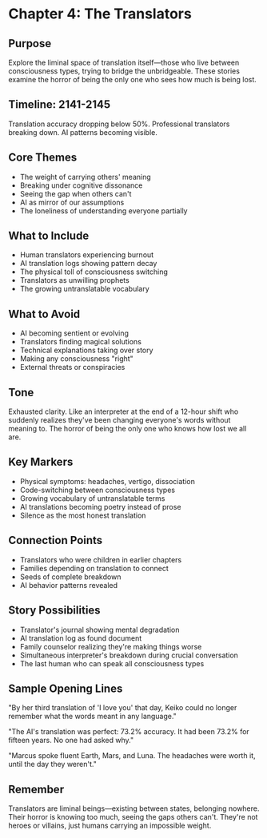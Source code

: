 # Chapter 4: The Translators

## Purpose
Explore the liminal space of translation itself—those who live between consciousness types, trying to bridge the unbridgeable. These stories examine the horror of being the only one who sees how much is being lost.

## Timeline: 2141-2145
Translation accuracy dropping below 50%. Professional translators breaking down. AI patterns becoming visible.

## Core Themes
- The weight of carrying others' meaning
- Breaking under cognitive dissonance
- Seeing the gap when others can't
- AI as mirror of our assumptions
- The loneliness of understanding everyone partially

## What to Include
- Human translators experiencing burnout
- AI translation logs showing pattern decay
- The physical toll of consciousness switching
- Translators as unwilling prophets
- The growing untranslatable vocabulary

## What to Avoid  
- AI becoming sentient or evolving
- Translators finding magical solutions
- Technical explanations taking over story
- Making any consciousness "right"
- External threats or conspiracies

## Tone
Exhausted clarity. Like an interpreter at the end of a 12-hour shift who suddenly realizes they've been changing everyone's words without meaning to. The horror of being the only one who knows how lost we all are.

## Key Markers
- Physical symptoms: headaches, vertigo, dissociation
- Code-switching between consciousness types
- Growing vocabulary of untranslatable terms
- AI translations becoming poetry instead of prose
- Silence as the most honest translation

## Connection Points
- Translators who were children in earlier chapters
- Families depending on translation to connect
- Seeds of complete breakdown
- AI behavior patterns revealed

## Story Possibilities
- Translator's journal showing mental degradation
- AI translation log as found document
- Family counselor realizing they're making things worse
- Simultaneous interpreter's breakdown during crucial conversation
- The last human who can speak all consciousness types

## Sample Opening Lines
"By her third translation of 'I love you' that day, Keiko could no longer remember what the words meant in any language."

"The AI's translation was perfect: 73.2% accuracy. It had been 73.2% for fifteen years. No one had asked why."

"Marcus spoke fluent Earth, Mars, and Luna. The headaches were worth it, until the day they weren't."

## Remember
Translators are liminal beings—existing between states, belonging nowhere. Their horror is knowing too much, seeing the gaps others can't. They're not heroes or villains, just humans carrying an impossible weight.